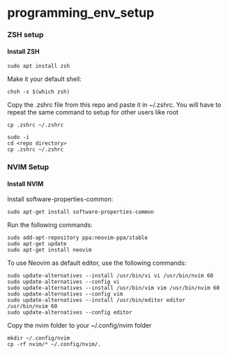 # programming_env_setup


### ZSH setup

#### Install ZSH
```
sudo apt install zsh
```


Make it your default shell: 

```
chsh -s $(which zsh)
```


Copy the .zshrc file from this repo and paste it in ~/.zshrc. You will have to repeat the same command to setup for other users like root
```
cp .zshrc ~/.zshrc

sudo -i 
cd <repo directory>
cp .zshrc ~/.zshrc
```



### NVIM Setup

#### Install NVIM


Install software-properties-common:
```
sudo apt-get install software-properties-common
```

Run the following commands:
```
sudo add-apt-repository ppa:neovim-ppa/stable
sudo apt-get update
sudo apt-get install neovim
```


To use Neovim as default editor, use the following commands:

```
sudo update-alternatives --install /usr/bin/vi vi /usr/bin/nvim 60
sudo update-alternatives --config vi
sudo update-alternatives --install /usr/bin/vim vim /usr/bin/nvim 60
sudo update-alternatives --config vim
sudo update-alternatives --install /usr/bin/editor editor /usr/bin/nvim 60
sudo update-alternatives --config editor
```

Copy the nvim folder to your ~/.config/nvim folder

```
mkdir ~/.config/nvim
cp -rf nvim/* ~/.config/nvim/.
```
